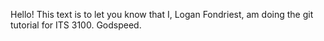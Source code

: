 Hello! This text is to let you know that I, Logan Fondriest, am doing the
git tutorial for ITS 3100. Godspeed.
